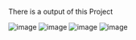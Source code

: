 There is a output of this Project


![image](https://github.com/user-attachments/assets/b4e87f94-11b7-437c-a4e3-031d5686a206)
![image](https://github.com/user-attachments/assets/9279ca09-02f0-472c-9685-41406281e1cb)
![image](https://github.com/user-attachments/assets/3ae8fcb4-b462-488e-8784-f23e25bc9532)
![image](https://github.com/user-attachments/assets/e8744557-a271-4614-9e6e-7b2456d2179f)
